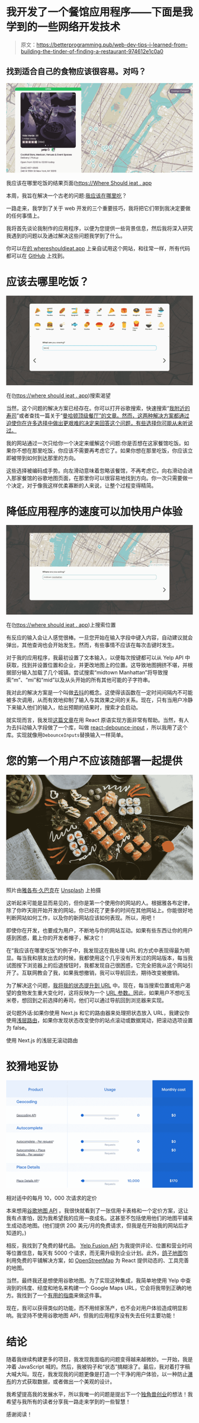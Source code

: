 # 我开发了一个餐馆应用程序——下面是我学到的一些网络开发技术

> 原文：<https://betterprogramming.pub/web-dev-tips-i-learned-from-building-the-tinder-of-finding-a-restaurant-974612e1c0a0>

## 找到适合自己的食物应该很容易。对吗？

![](img/2199f83d3fa0f92be0f10fdb82929edd.png)

我应该在哪里吃饭的结果页面([https://Where Should ieat . app](https://whereshouldieat.app)

本周，我旨在解决一个古老的问题:[我应该在哪里吃](https://whereshouldieat.app)？

一路走来，我学到了关于 web 开发的三个重要技巧，我将把它们带到我决定要做的任何事情上。

我将首先谈论我制作的应用程序，以便为您提供一些背景信息，然后我将深入研究我遇到的问题以及通过解决这些问题我学到了什么。

你可以在[的 whereshouldieat.app](https://whereshouldieat.app) 上亲自试用这个网站，和往常一样，所有代码都可以在 [GitHub](https://github.com/jordantwells42/whereshouldieat) 上找到。

# **应该去哪里吃饭？**

![](img/ddb475be65816a5f5049785884a6c74b.png)

在([https://where should ieat . app](https://whereshouldieat.app))搜索渴望

当然，这个问题的解决方案已经存在。你可以打开谷歌搜索，快速搜索“[我附近的寿司](https://www.google.com/search?q=sushi+near+me)”或者查找一篇关于“[曼哈顿顶级餐厅”的文章。然而，这两种解决方案都通过迫使你在许多选择中做出更艰难的决定来回答这个问题，有些选择你可能从未听说过。](https://www.malaproject.nyc/)

我的网站通过一次只给你一个决定来缓解这个问题:你是否想在这家餐馆吃饭。如果你不想在那里吃饭，你应该不需要再考虑它了。如果你想在那里吃饭，你应该立即被带到如何到达那里的方向。

这些选择被编码成手势。向左滑动意味着忽略该餐馆，不再考虑它。向右滑动会进入那家餐馆的谷歌地图页面，在那里你可以很容易地找到方向。你一次只需要做一个决定，对于像我这样优柔寡断的人来说，让整个过程变得精简。

# 降低应用程序的速度可以加快用户体验

![](img/e2b5878e702ab1900ac05f33044f59c3.png)

在([https://where should ieat . app](https://whereshouldieat.app))上搜索位置

有反应的输入会让人感觉很棒。一旦您开始在输入字段中键入内容，自动建议就会弹出，其他查询也会开始发生。然而，有些事情不应该在每次击键时发生。

对于我的应用程序，我最初设置了文本输入，以便每次按键都可以从 Yelp API 中获取，找到并设置位置和企业，并更改地图上的位置。这导致地图拥挤不堪，并根据部分输入加载了几个城镇。尝试搜索“midtown Manhattan”将导致搜索“m”、“mi”和“mid”以及从头开始的所有其他可能的子字符串。

我对此的解决方案是一个叫做[去抖](https://www.freecodecamp.org/news/javascript-debounce-example/)的概念。这使得该函数在一定时间间隔内不可能被多次调用，从而有效地抑制了输入与其效果之间的关系。现在，只有当用户冷静下来输入他们的输入，给出预期的结果时，搜索才会启动。

就实现而言，我发现[这篇文章](https://blog.logrocket.com/how-and-when-to-debounce-or-throttle-in-react/)在用 React 原语实现方面非常有帮助。当然，有人为去抖动输入字段做了一个库，叫做 [react-debounce-input](https://www.npmjs.com/package/react-debounce-input) ，所以我用了这个库。实现就像用`DebounceInputs`替换输入一样简单。

# 您的第一个用户不应该随部署一起提供

![](img/19dde129162fb95e51dac0999b6a5599.png)

照片由[雅各布·久巴克](https://unsplash.com/@jckbck?utm_source=medium&utm_medium=referral)在 [Unsplash](https://unsplash.com?utm_source=medium&utm_medium=referral) 上拍摄

这听起来可能是显而易见的，但你是第一个使用你的网站的人。根据雅各布定律，除了你昨天刚开始开发的网站，你已经花了更多的时间在其他网站上。你能很好地判断网站如何工作，以及你的新网站应该如何表现。所以，用吧！

即使你在开发，也要成为用户，不断地与你的网站互动。如果有些东西让你的用户感到困惑，戴上你的开发者帽子，解决它！

在“我应该在哪里吃饭”的例子中，我发现这在我处理 URL 的方式中表现得最为明显。每当我和朋友出去的时候，我都使用这个几乎没有开发过的网站版本，每当我试图按下浏览器上的后退按钮时，我都发现自己很困惑，它完全把我从这个网站引开了。互联网教会了我，如果我想撤销，我可以导航回去，期待改变被撤销。

为了解决这个问题，[我将我的状态提升到 URL](https://www.youtube.com/watch?v=sFTGEs2WXQ4) 中。现在，每当搜索位置或用户渴望的食物发生重大变化时，这将反映为一个 [URL 参数。](https://www.botify.com/learn/basics/what-are-url-parameters)因此，如果用户不想吃玉米卷，想回到之前选择的寿司，他们可以通过导航回到浏览器来实现。

说句题外话:如果你使用 Next.js 和它的路由器来处理把状态放入 URL，我建议你使用[浅层路由](https://nextjs.org/docs/routing/shallow-routing)，如果你发现状态改变使你的站点滚动或数据晃动，把滚动选项设置为 false。

使用 Next.js 的浅层无滚动路由

# 狡猾地妥协

![](img/7d19443cce25fdfcc0a013233dee815c.png)

相对适中的每月 10，000 次请求的定价

本来想用[谷歌地图 API](https://mapsplatform.google.com/pricing/) 。我很快就看到了一张信用卡表格和一个定价方案，这让我有点害怕，因为我希望我的应用一夜成名。这甚至不包括使用他们的地图平铺来生成动态地图。(他们提供 200 美元/月的免费请求，但我是在开始我的网站后才知道的。)

相反，我找到了免费的替代品。 [Yelp Fusion API](https://fusion.yelp.com/) 为我提供评论、位置和营业时间等位置信息，每天有 5000 个请求，而无需升级到企业计划。此外，[鸽子地图](https://www.npmjs.com/package/pigeon-maps/v/0.16.1)包利用免费的平铺解决方案，如 [OpenStreetMap](http://OpenStreetMap.org) 为 React 提供动态的、工具完善的地图。

当然，最终我还是想使用谷歌地图。为了实现这种集成，我简单地使用 Yelp 中查询到的纬度、经度和地名来构建一个 Google Maps URL，它会将我带到正确的地方。我找到了一个[有用的指南](https://moz.com/blog/new-google-maps-url-parameters)来做这件事。

现在，我可以获得类似的功能，而不用倾家荡产，也不会对用户体验造成明显影响。我坚持不使用谷歌地图 API，但我的应用程序没有失去任何主要功能！

# **结论**

随着我继续构建更多的项目，我发现我面临的问题变得越来越微妙。一开始，我是冲着 JavaScript 喊的。然后，我被钩子和“状态”搞糊涂了。最后，我对着打字稿大喊大叫。现在，我发现我的问题更像是打造一个干净的用户体验，以一种防止[瀑布](https://en.wikipedia.org/wiki/Waterfall_chart#:~:text=A%20waterfall%20chart%20is%20a,time%20based%20or%20category%20based.)的方式获取数据，或者做出一个美观的设计。

我希望提高我的发展水平，所以我唯一的问题是提出下一个[独角兽创业](https://en.wikipedia.org/wiki/Unicorn_(finance))的想法！我希望与我所有的读者分享我一路走来学到的一些智慧！

感谢阅读！